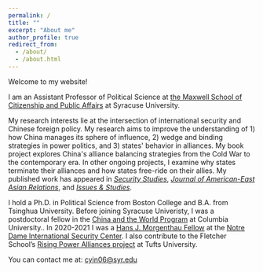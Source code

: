 ```yaml
---
permalink: /
title: ""
excerpt: "About me"
author_profile: true
redirect_from:
  - /about/
  - /about.html
---
```


Welcome to my website!

I am an Assistant Professor of Political Science at [the Maxwell School of Citizenship and Public Affairs](https://www.maxwell.syr.edu/academics/political-science-department) at Syracuse University.

My research interests lie at the intersection of international security and Chinese foreign policy. My research aims to improve the understanding of 1) how China manages its sphere of influence, 2) wedge and binding strategies in power politics, and 3) states' behavior in alliances. My book project explores China's alliance balancing strategies from the Cold War to the contemporary era. In other ongoing projects, I examine why states terminate their alliances and how states free-ride on their allies. My published work has appeared in [<i>Security Studies</i>](https://doi.org/10.1080/09636412.2022.2097891), [<i>Journal of American-East Asian Relations</i>](https://doi.org/10.1163/18765610-02603002), and [<i>Issues & Studies</i>](https://doi.org/10.7033/ISE.201409_50(3).0003).

I hold a Ph.D. in Political Science from Boston College and B.A. from Tsinghua University. Before joining Syracuse Univeristy, I was a postdoctoral fellow in the [China and the World Program](https://cwp.sipa.columbia.edu/people/chengzhi-yin) at Columbia University.. In 2020-2021 I was a [Hans J. Morgenthau Fellow](https://ndisc.nd.edu/people/opportunities/the-notre-dame-international-security-center-hans-j-morgenthau-fellows) at the [Notre Dame International Security Center](https://ndisc.nd.edu/). I also contribute to the Fletcher School’s [Rising Power Alliances project](https://sites.tufts.edu/cierp/rising-power-alliances-project/) at Tufts University.

You can contact me at: cyin06@syr.edu
